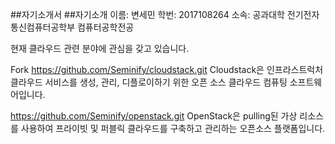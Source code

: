 ##자기소개서
##자기소개
이름: 변세민
학번: 2017108264
소속: 공과대학 전기전자통신컴퓨터공학부 컴퓨터공학전공

현재 클라우드 관련 분야에 관심을 갖고 있습니다.

Fork
https://github.com/Seminify/cloudstack.git
Cloudstack은 인프라스트럭처 클라우드 서비스를 생성, 관리, 디플로이하기 위한 오픈 소스 클라우드 컴퓨팅 소프트웨어입니다.

https://github.com/Seminify/openstack.git
OpenStack은 pulling된 가상 리소스를 사용하여 프라이빗 및 퍼블릭 클라우드를 구축하고 관리하는 오픈소스 플랫폼입니다.